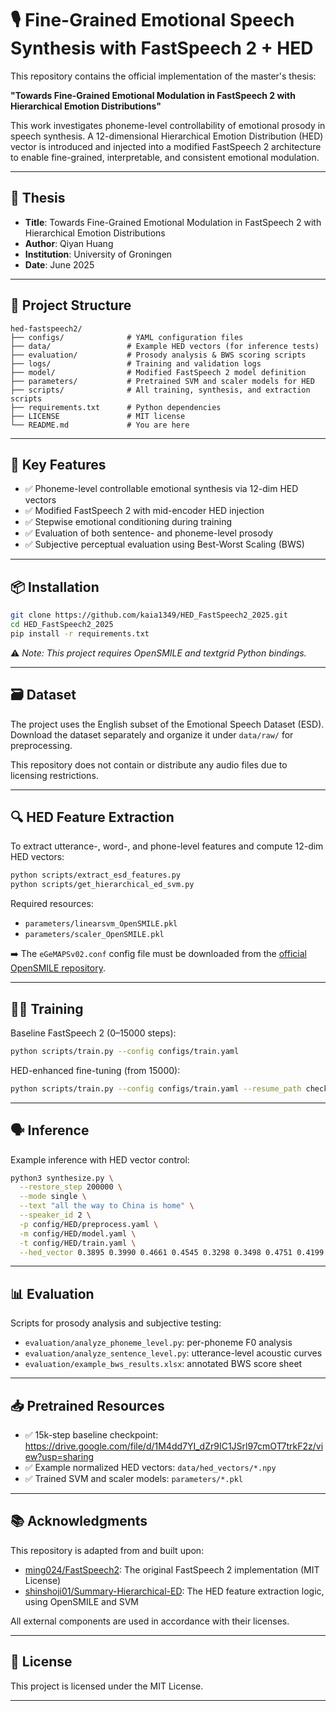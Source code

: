 # 🎙️ Fine-Grained Emotional Speech Synthesis with FastSpeech 2 + HED

This repository contains the official implementation of the master's thesis:

**"Towards Fine-Grained Emotional Modulation in FastSpeech 2 with Hierarchical Emotion Distributions"**

This work investigates phoneme-level controllability of emotional prosody in speech synthesis. A 12-dimensional Hierarchical Emotion Distribution (HED) vector is introduced and injected into a modified FastSpeech 2 architecture to enable fine-grained, interpretable, and consistent emotional modulation.

---

## 📄 Thesis

- **Title**: Towards Fine-Grained Emotional Modulation in FastSpeech 2 with Hierarchical Emotion Distributions  
- **Author**: Qiyan Huang
- **Institution**: University of Groningen
- **Date**: June 2025

---

## 📁 Project Structure

```
hed-fastspeech2/
├── configs/              # YAML configuration files
├── data/                 # Example HED vectors (for inference tests)
├── evaluation/           # Prosody analysis & BWS scoring scripts
├── logs/                 # Training and validation logs
├── model/                # Modified FastSpeech 2 model definition
├── parameters/           # Pretrained SVM and scaler models for HED
├── scripts/              # All training, synthesis, and extraction scripts
├── requirements.txt      # Python dependencies
├── LICENSE               # MIT license
└── README.md             # You are here
```

---

## 🧠 Key Features

- ✅ Phoneme-level controllable emotional synthesis via 12-dim HED vectors  
- ✅ Modified FastSpeech 2 with mid-encoder HED injection  
- ✅ Stepwise emotional conditioning during training  
- ✅ Evaluation of both sentence- and phoneme-level prosody  
- ✅ Subjective perceptual evaluation using Best-Worst Scaling (BWS)  

---

## 📦 Installation

```bash
git clone https://github.com/kaia1349/HED_FastSpeech2_2025.git
cd HED_FastSpeech2_2025
pip install -r requirements.txt
```

⚠️ *Note: This project requires OpenSMILE and textgrid Python bindings.*

---

## 🗃️ Dataset

The project uses the English subset of the Emotional Speech Dataset (ESD).  
Download the dataset separately and organize it under `data/raw/` for preprocessing.

This repository does not contain or distribute any audio files due to licensing restrictions.

---

## 🔍 HED Feature Extraction

To extract utterance-, word-, and phone-level features and compute 12-dim HED vectors:

```bash
python scripts/extract_esd_features.py
python scripts/get_hierarchical_ed_svm.py
```

Required resources:
- `parameters/linearsvm_OpenSMILE.pkl`  
- `parameters/scaler_OpenSMILE.pkl`

➡️ The `eGeMAPSv02.conf` config file must be downloaded from the [official OpenSMILE repository](https://audeering.github.io/opensmile/).

---

## 🏋️‍♂️ Training

Baseline FastSpeech 2 (0–15000 steps):

```bash
python scripts/train.py --config configs/train.yaml
```

HED-enhanced fine-tuning (from 15000):

```bash
python scripts/train.py --config configs/train.yaml --resume_path checkpoints/baseline/15000.pth.tar
```

---

## 🗣️ Inference

Example inference with HED vector control:

```bash
python3 synthesize.py \
  --restore_step 200000 \
  --mode single \
  --text "all the way to China is home" \
  --speaker_id 2 \
  -p config/HED/preprocess.yaml \
  -m config/HED/model.yaml \
  -t config/HED/train.yaml \
  --hed_vector 0.3895 0.3990 0.4661 0.4545 0.3298 0.3498 0.4751 0.4199 0.2574 0.3931 0.4649 0.4198
```

---

## 📊 Evaluation

Scripts for prosody analysis and subjective testing:
- `evaluation/analyze_phoneme_level.py`: per-phoneme F0 analysis
- `evaluation/analyze_sentence_level.py`: utterance-level acoustic curves
- `evaluation/example_bws_results.xlsx`: annotated BWS score sheet

---

## 📥 Pretrained Resources

- ✅ 15k-step baseline checkpoint: https://drive.google.com/file/d/1M4dd7YI_dZr9IC1JSrl97cmOT7trkF2z/view?usp=sharing 
- ✅ Example normalized HED vectors: `data/hed_vectors/*.npy`  
- ✅ Trained SVM and scaler models: `parameters/*.pkl`  

---

## 📚 Acknowledgments

This repository is adapted from and built upon:
- [ming024/FastSpeech2](https://github.com/ming024/FastSpeech2): The original FastSpeech 2 implementation (MIT License)  
- [shinshoji01/Summary-Hierarchical-ED](https://github.com/shinshoji01/Summary-Hierarchical-ED): The HED feature extraction logic, using OpenSMILE and SVM

All external components are used in accordance with their licenses.

---

## 📜 License

This project is licensed under the MIT License.

---

